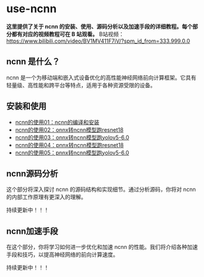 # use-ncnn

**这里提供了关于 ncnn 的安装、使用、源码分析以及加速手段的详细教程。每个部分都有对应的视频教程可在 B 站观看。**
B站视频：https://www.bilibili.com/video/BV1MV411F7iV/?spm_id_from=333.999.0.0

## ncnn 是什么？

ncnn 是一个为移动端和嵌入式设备优化的高性能神经网络前向计算框架。它具有轻量级、高性能和跨平台等特点，适用于各种资源受限的设备。

## 安装和使用

- [ncnn的使用01：ncnn的编译和安装](https://github.com/HuPengsheet/use-ncnn/blob/main/notes/ncnn01-ncnn%E7%9A%84%E7%BC%96%E8%AF%91%E5%92%8C%E5%AE%89%E8%A3%85.md)
- [ncnn的使用02：onnx转ncnn模型跑resnet18](https://github.com/HuPengsheet/use-ncnn/blob/main/notes/ncnn02-onnx%E8%BD%ACncnn%E6%A8%A1%E5%9E%8B%E8%B7%91resnet18.md)
- [ncnn的使用03：onnx转ncnn模型跑yolov5-6.0](https://github.com/HuPengsheet/use-ncnn/blob/main/notes/ncnn03-onnx%E8%BD%ACncnn%E6%A8%A1%E5%9E%8B%E8%B7%91yolov5-6.0.md)
- [ncnn的使用04：pnnx转ncnn模型跑resnet18](https://github.com/HuPengsheet/use-ncnn/blob/main/notes/ncnn04-pnnx%E8%BD%ACncnn%E6%A8%A1%E5%9E%8B%E8%B7%91resnet18.md)
- [ncnn的使用05：pnnx转ncnn模型跑yolov5-6.0](https://github.com/HuPengsheet/use-ncnn/blob/main/notes/ncnn05--pnnx%E8%BD%ACncnn%E6%A8%A1%E5%9E%8B%E8%B7%91yolov5-6.0.md)

## ncnn源码分析

这个部分将深入探讨 ncnn 的源码结构和实现细节。通过分析源码，你将对 ncnn 的内部工作原理有更深入的理解。

持续更新中！！！

## ncnn加速手段

在这个部分，你将学习如何进一步优化和加速 ncnn 的性能。我们将介绍各种加速手段和技巧，以提高神经网络的前向计算速度。

持续更新中！！！
